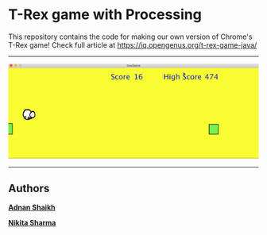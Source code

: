 # T-Rex game with Processing

This repository contains the code for making our own version of Chrome's T-Rex game! Check full article at <a src = "https://iq.opengenus.org/t-rex-game-java/">https://iq.opengenus.org/t-rex-game-java/</a>

---

<img src = "trexgame.gif">

---

## Authors 

**[Adnan Shaikh](https://github.com/10adnan75.github.io)**

**[Nikita Sharma](https://github.com/Nikki872000.github.io)**
